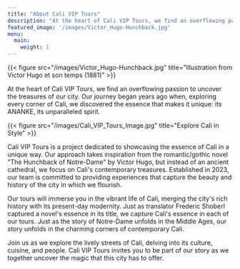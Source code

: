 ```yaml
---
title: "About Cali VIP Tours"
description: "At the heart of Cali VIP Tours, we find an overflowing passion to uncover the treasures of our city. Our journey began years ago when, exploring every corner of Cali, we discovered the essence that makes it unique: its ANANKE, its unparalleled spirit."
featured_image: '/images/Victor_Hugo-Hunchback.jpg'
menu:
  main:
    weight: 1
---
```

{{< figure src="/images/Victor_Hugo-Hunchback.jpg" title="Illustration from Victor Hugo et son temps (1881)" >}}

At the heart of Cali VIP Tours, we find an overflowing passion to uncover the treasures of our city. Our journey began years ago when, exploring every corner of Cali, we discovered the essence that makes it unique: its ANANKE, its unparalleled spirit.

{{< figure src="/images/Cali_VIP_Tours_Image.jpg" title="Explore Cali in Style" >}}

Cali VIP Tours is a project dedicated to showcasing the essence of Cali in a unique way. Our approach takes inspiration from the romantic/gothic novel "The Hunchback of Notre-Dame" by Victor Hugo, but instead of an ancient cathedral, we focus on Cali's contemporary treasures. Established in 2023, our team is committed to providing experiences that capture the beauty and history of the city in which we flourish.

Our tours will immerse you in the vibrant life of Cali, merging the city's rich history with its present-day modernity. Just as translator Frederic Shoberl captured a novel's essence in its title, we capture Cali's essence in each of our tours. Just as the story of Notre-Dame unfolds in the Middle Ages, our story unfolds in the charming corners of contemporary Cali.

Join us as we explore the lively streets of Cali, delving into its culture, cuisine, and people. Cali VIP Tours invites you to be part of our story as we together uncover the magic that this city has to offer.
